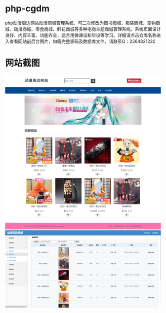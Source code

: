 # php-cgdm
php动漫周边网站动漫商城管理系统，可二次修改为图书商城、服装商城、宠物商城、动漫商城、零食商城、鲜花商城等多种电商主题商城管理系统。系统页面设计良好、内容丰富、功能齐全，适合用做课设和毕设等学习。详细请点击仓库名称进入查看网站前后台图片，如需完整源码及数据库文件，请联系Q：2364821220
# 网站截图
![image](https://github.com/hzl0898/php-cgdm/blob/main/前台首页.png)
![image](https://github.com/hzl0898/php-cgdm/blob/main/后台商品管理.png)
